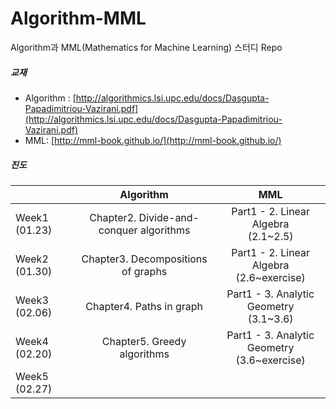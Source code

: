 # Algorithm-MML
Algorithm과 MML(Mathematics for Machine Learning) 스터디 Repo



##### 교재
- Algorithm : [http://algorithmics.lsi.upc.edu/docs/Dasgupta-Papadimitriou-Vazirani.pdf](http://algorithmics.lsi.upc.edu/docs/Dasgupta-Papadimitriou-Vazirani.pdf)
- MML: [http://mml-book.github.io/](http://mml-book.github.io/)


##### 진도
|                  | Algorithm                       | MML              |  
|:--- | :---:| :---: |  
| Week1  (01.23)          |      Chapter2. Divide-and-conquer algorithms      | Part1 - 2. Linear Algebra    <br/>  (2.1~2.5) |  
| Week2  (01.30)       |    Chapter3. Decompositions of graphs         | Part1 - 2. Linear Algebra    <br/>  (2.6~exercise) |
| Week3  (02.06)       |   Chapter4. Paths in graph    |  Part1 - 3. Analytic Geometry <br/> (3.1~3.6)|
| Week4  (02.20)       |   Chapter5. Greedy algorithms    | Part1 - 3. Analytic Geometry <br/> (3.6~exercise) |
| Week5 (02.27)       |       |  |
